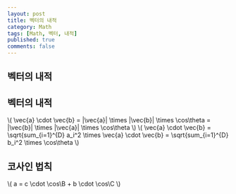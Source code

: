 ```yaml
---
layout: post
title: 벡터의 내적
category: Math
tags: [Math, 벡터, 내적]
published: true
comments: false
---
```


벡터의 내적
---

## 벡터의 내적
\\( \vec{a} \cdot \vec{b} = \|\vec{a}\| \times \|\vec{b}\| \times \cos\theta = \|\vec{b}\| \times \|\vec{a}\| \times \cos\theta \\)
\\( \vec{a} \cdot \vec{b} = \sqrt{sum\_{i=1}^{D} a\_i^2 \times \vec{a} \cdot \vec{b} = \sqrt{sum\_{i=1}^{D} b\_i^2 \times \cos\theta \\)

## 코사인 법칙
\\( a = c \cdot \cos\B + b \cdot \cos\C \\)
